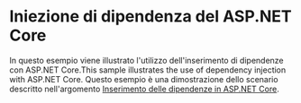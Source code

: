 # <a name="aspnet-core-dependency-injection"></a>Iniezione di dipendenza del ASP.NET Core

In questo esempio viene illustrato l'utilizzo dell'inserimento di dipendenze con ASP.NET Core.This sample illustrates the use of dependency injection with ASP.NET Core. Questo esempio è una dimostrazione dello scenario descritto nell'argomento [Inserimento delle dipendenze in ASP.NET Core](https://docs.microsoft.com/aspnet/core/fundamentals/dependency-injection).
